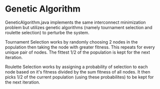 # Genetic Algorithm
GeneticAlgorithm.java implements the same interconnect minimization problem but utilizes genetic algorithms (namely tournament selection and roulette selection) to perturbe the system.

Tournament Selection works by randomly choosing 2 nodes in the population then taking the node with greater fitness. This repeats for every unique pair of nodes. The fittest 1/2 of the population is kept for the next iteration.

Roulette Selection works by assigning a probability of selection to each node based on it's fitness divided by the sum fitness of all nodes. It then picks 1/2 of the current population (using these probabilites) to be kept for the next iteration.
